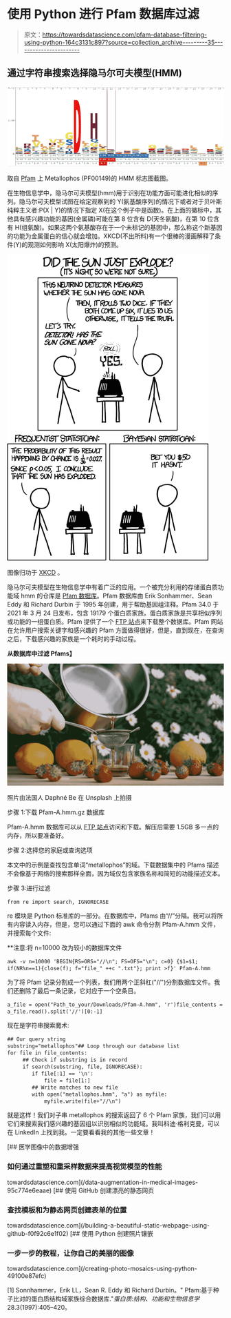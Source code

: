 # 使用 Python 进行 Pfam 数据库过滤

> 原文：<https://towardsdatascience.com/pfam-database-filtering-using-python-164c3131c897?source=collection_archive---------35----------------------->

## 通过字符串搜索选择隐马尔可夫模型(HMM)

![](img/19dfc0c98ba822e4aec50e832fa62b5f.png)

取自 [Pfam](https://pfam.xfam.org/family/PF00149#tabview=tab4) 上 Metallophos (PF00149)的 HMM 标志图截图。

在生物信息学中，隐马尔可夫模型(hmm)用于识别在功能方面可能进化相似的序列。隐马尔可夫模型试图在给定观察到的 Y(氨基酸序列)的情况下或者对于贝叶斯纯粹主义者:P(X | Y)的情况下指定 X(在这个例子中是函数)。在上面的徽标中，其他具有感兴趣功能的基因(金属磷)可能在第 8 位含有 D(天冬氨酸)，在第 10 位含有 H(组氨酸)。如果这两个氨基酸存在于一个未标记的基因中，那么称这个新基因的功能为金属蛋白的信心就会增加。XKCD(不出所料)有一个很棒的漫画解释了条件(Y)的观测如何影响 X(太阳爆炸)的预测。

![](img/0250a5bb28242ac9d833f2ed86990b73.png)

图像归功于 [XKCD](https://xkcd.com/1132/) 。

隐马尔可夫模型在生物信息学中有着广泛的应用。一个被充分利用的存储蛋白质功能域 hmm 的仓库是 [Pfam 数据库](https://pfam.xfam.org/)。Pfam 数据库由 Erik Sonhammer、Sean Eddy 和 Richard Durbin 于 1995 年创建，用于帮助基因组注释。Pfam 34.0 于 2021 年 3 月 24 日发布，包含 19179 个蛋白质家族。蛋白质家族是共享相似序列或功能的一组蛋白质。Pfam 提供了一个 [FTP 站点](http://ftp.ebi.ac.uk/pub/databases/Pfam/current_release/)来下载整个数据库。Pfam 网站在允许用户搜索关键字和感兴趣的 Pfam 方面做得很好，但是，直到现在，在查询之后，下载感兴趣的家族是一个耗时的手动过程。

**从数据库中过滤 Pfams】**

![](img/34350536a06107335f32f3d9ad905684.png)

照片由法国人 Daphné Be 在 Unsplash 上拍摄

步骤 1:下载 Pfam-A.hmm.gz 数据库

Pfam-A.hmm 数据库可以从 [FTP 站点](http://ftp.ebi.ac.uk/pub/databases/Pfam/current_release/)访问和下载。解压后需要 1.5GB 多一点的内存，所以要准备好。

步骤 2:选择您的家庭或查询选项

本文中的示例是查找包含单词“metallophos”的域。下载数据集中的 Pfams 描述不会像基于网络的搜索那样全面，因为域仅包含家族名称和简短的功能描述文本。

步骤 3:进行过滤

```
from re import search, IGNORECASE
```

re 模块是 Python 标准库的一部分。在数据库中，Pfams 由“//”分隔。我可以将所有内容读入内存，但是，您可以通过下面的 awk 命令分割 Pfam-A.hmm 文件，并搜索每个文件:

**注意:将 n=10000 改为较小的数据库文件

```
awk -v n=10000 'BEGIN{RS=ORS="//\n"; FS=OFS="\n"; c=0} {$1=$1; if(NR%n==1){close(f); f="file_" ++c ".txt"}; print >f}' Pfam-A.hmm
```

为了将 Pfam 记录分割成一个列表，我们用两个正斜杠("//")分割数据库文件。我们还删除了最后一条记录，它对应于一个空条目。

```
a_file = open("Path_to_your/Downloads/Pfam-A.hmm", 'r')file_contents = a_file.read().split('//')[0:-1]
```

现在是字符串搜索魔术:

```
## Our query string
substring="metallophos"## Loop through our database list
for file in file_contents:
     ## Check if substring is in record 
     if search(substring, file, IGNORECASE):
        if file[:1] == '\n':
            file = file[1:]
        ## Write matches to new file
        with open("metallophos.hmm", "a") as myfile:
            myfile.write(file+"//\n")
```

就是这样！我们对子串 metallophos 的搜索返回了 6 个 Pfam 家族，我们可以用它们来搜索我们感兴趣的基因组以识别相似的功能域。我叫科迪·格利克曼，可以在 LinkedIn 上找到我。一定要看看我的其他一些文章！

[](/data-augmentation-in-medical-images-95c774e6eaae) [## 医学图像中的数据增强

### 如何通过重塑和重采样数据来提高视觉模型的性能

towardsdatascience.com](/data-augmentation-in-medical-images-95c774e6eaae) [](/building-a-beautiful-static-webpage-using-github-f0f92c6e1f02) [## 使用 GitHub 创建漂亮的静态网页

### 查找模板和为静态网页创建表单的位置

towardsdatascience.com](/building-a-beautiful-static-webpage-using-github-f0f92c6e1f02) [](/creating-photo-mosaics-using-python-49100e87efc) [## 使用 Python 创建照片镶嵌

### 一步一步的教程，让你自己的美丽的图像

towardsdatascience.com](/creating-photo-mosaics-using-python-49100e87efc) 

[1] Sonnhammer，Erik LL，Sean R. Eddy 和 Richard Durbin。" Pfam:基于种子比对的蛋白质结构域家族综合数据库."*蛋白质:结构、功能和生物信息学*28.3(1997):405–420。